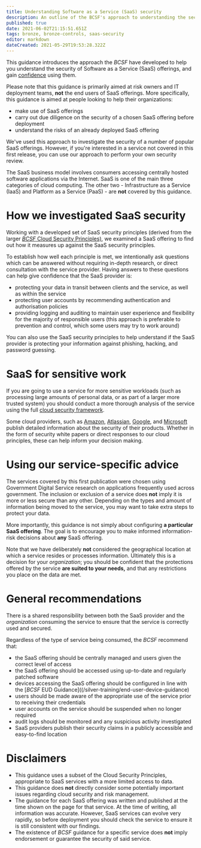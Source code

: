 ```yaml
---
title: Understanding Software as a Service (SaaS) security
description: An outline of the BCSF's approach to understanding the security of Software as a Service (SaaS) offerings.
published: true
date: 2021-06-02T21:15:51.651Z
tags: bronze, bronze-controls, saas-security
editor: markdown
dateCreated: 2021-05-29T19:53:28.322Z
---
```


This guidance introduces the approach the *BCSF* have developed to help you understand the security of Software as a Service (SaaS) offerings, and gain [confidence](/bronze-training/background-topics/cloud-security-2-confidence) using them.

Please note that this guidance is primarily aimed at risk owners and IT deployment teams, **not** the end users of SaaS offerings. More specifically, this guidance is aimed at people looking to help their organizations:

-   make use of SaaS offerings
-   carry out due diligence on the security of a chosen SaaS offering before deployment
-   understand the risks of an already deployed SaaS offering

We've used this approach to investigate the security of a number of popular SaaS offerings. However, if you're interested in a service not covered in this first release, you can use our approach to perform your own security review.

The SaaS business model involves consumers accessing centrally hosted software applications via the Internet. SaaS is one of the main three categories of cloud computing. The other two - Infrastructure as a Service (IaaS) and Platform as a Service (PaaS) - are **not** covered by this guidance.



# How we investigated SaaS security

Working with a developed set of SaaS security principles (derived from the larger [*BCSF* Cloud Security Principles)](/bronze-controls/saas-security/saas-security-principles), we examined a SaaS offering to find out how it measures up against the SaaS security principles.

To establish how well each principle is met, we intentionally ask questions which can be answered without requiring in-depth research, or direct consultation with the service provider. Having answers to these questions can help give confidence that the SaaS provider is:

-   protecting your data in transit between clients and the service, as well as within the service
-   protecting user accounts by recommending authentication and authorisation policies
-   providing logging and auditing to maintain user experience and flexibility for the majority of responsible users (this approach is preferable to prevention and control, which some users may try to work around)

You can also use the SaaS security principles to help understand if the SaaS provider is protecting your information against phishing, hacking, and password guessing.

# SaaS for sensitive work

If you are going to use a service for more sensitive workloads (such as processing large amounts of personal data, or as part of a larger more trusted system) you should conduct a more thorough analysis of the service using the full [cloud security framework](/silver-conrols).

Some cloud providers, such as [Amazon](https://d0.awsstatic.com/whitepapers/compliance/AWS_CESG_UK_Cloud_Security_Principles.pdf), [Atlassian](https://www.atlassian.com/trust/policies/cloud-security), [Google](https://gsuite.google.co.uk/intl/en_uk/faq/security/), and [Microsoft](https://gallery.technet.microsoft.com/14-Cloud-Security-Controls-670292c1) publish detailed information about the security of their products. Whether in the form of security white papers or direct responses to our cloud principles, these can help inform your decision making.



# Using our service-specific advice

The services covered by this first publication were chosen using Government Digital Service research on applications frequently used across government. The inclusion or exclusion of a service does **not** imply it is more or less secure than any other. Depending on the types and amount of information being moved to the service, you may want to take extra steps to protect your data.

More importantly, this guidance is not simply about configuring **a particular SaaS offering**. The goal is to encourage you to make informed information-risk decisions about **any** SaaS offering.

Note that we have deliberately **not** considered the geographical location at which a service resides or processes information. Ultimately this is a decision for your *organization*; you should be confident that the protections offered by the service **are suited to your needs,** and that any restrictions you place on the data are met. 


# General recommendations

There is a shared responsibility between both the SaaS provider and the *organization* consuming the service to ensure that the service is correctly used and secured.

Regardless of the type of service being consumed, the *BCSF* recommend that:

-   the SaaS offering should be centrally managed and users given the correct level of access
-   the SaaS offering should be accessed using up-to-date and regularly patched software
-   devices accessing the SaaS offering should be configured in line with the [*BCSF* EUD Guidance]((/silver-training/end-user-device-guidance)
-   users should be made aware of the appropriate use of the service prior to receiving their credentials
-   user accounts on the service should be suspended when no longer required
-   audit logs should be monitored and any suspicious activity investigated
-   SaaS providers publish their security claims in a publicly accessible and easy-to-find location



# Disclaimers

-   This guidance uses a subset of the Cloud Security Principles, appropriate to SaaS services with a more limited access to data.
-   This guidance does **not** directly consider some potentially important issues regarding cloud security and risk management. 
-   The guidance for each SaaS offering was written and published at the time shown on the page for that service. At the time of writing, all information was accurate. However, SaaS services can evolve very rapidly, so before deployment you should check the service to ensure it is still consistent with our findings.
-   The existence of *BCSF* guidance for a specific service does **not** imply endorsement or guarantee the security of said service.